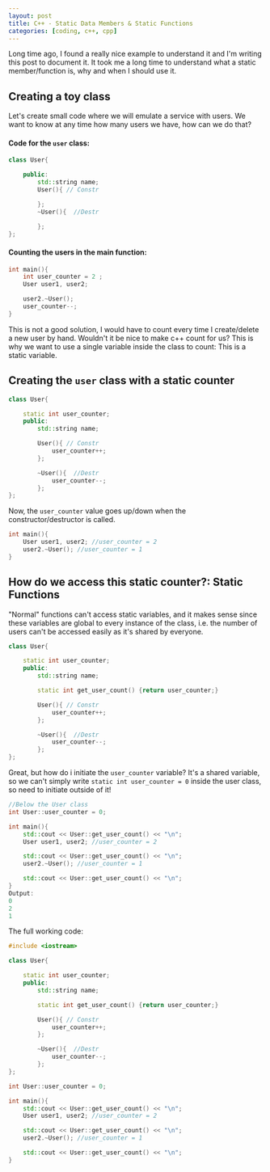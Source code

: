 ```yaml
---
layout: post
title: C++ - Static Data Members & Static Functions
categories: [coding, c++, cpp]
---
```


Long time ago, I found a really nice example to understand it and I'm writing this post to document it. It took me a long time to understand what a static member/function is, why and when I should use it. 


## Creating a toy class

Let's create small code where we will emulate a service with users. We want to know at any time how many users we have, how can we do that?

#### Code for the `user` class:

```c++
class User{

	public:
		std::string name;
		User(){ // Constr

		};
		~User(){  //Destr

		};
};
```

#### Counting the users in the main function:


```c++
int main(){
	int user_counter = 2 ;
	User user1, user2;

	user2.~User();
	user_counter--;
}
```

This is not a good solution, I would have to count every time I create/delete a new user by hand. Wouldn't it be nice to make c++ count for us? This is why we want to use a single variable inside the class to count: This is a static variable.


## Creating the `user` class with a static counter

```c++
class User{

	static int user_counter;
	public:
		std::string name;

		User(){ // Constr
			user_counter++;
		};

		~User(){  //Destr
			user_counter--;
		};
};
```

Now, the `user_counter` value goes up/down when the constructor/destructor is called.

```c++
int main(){
	User user1, user2; //user_counter = 2 
	user2.~User(); //user_counter = 1
}
```
## How do we access this static counter?: Static Functions


"Normal" functions can't access static variables, and it makes sense since these variables are global to every instance of the class, i.e. the number of users can't be accessed easily as it's shared by everyone.

```c++
class User{

	static int user_counter;
	public:
		std::string name;

		static int get_user_count() {return user_counter;}

		User(){ // Constr
			user_counter++;
		};

		~User(){  //Destr
			user_counter--;
		};
};
```

Great, but  how do i initiate the `user_counter` variable? It's a shared variable, so we can't simply write `static int user_counter = 0` inside the user class, so need to initiate outside of it!

```c++
//Below the User class
int User::user_counter = 0; 

int main(){
	std::cout << User::get_user_count() << "\n";
	User user1, user2; //user_counter = 2

	std::cout << User::get_user_count() << "\n";
	user2.~User(); //user_counter = 1

	std::cout << User::get_user_count() << "\n";	
}
Output:
0
2
1
```

The full working code:

```c++
#include <iostream>

class User{

	static int user_counter;
	public:
		std::string name;

		static int get_user_count() {return user_counter;}

		User(){ // Constr
			user_counter++;
		};

		~User(){  //Destr
			user_counter--;
		};
};

int User::user_counter = 0; 

int main(){
	std::cout << User::get_user_count() << "\n";
	User user1, user2; //user_counter = 2

	std::cout << User::get_user_count() << "\n";
	user2.~User(); //user_counter = 1

	std::cout << User::get_user_count() << "\n";	
}
```

